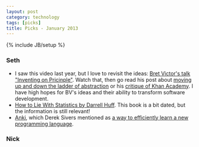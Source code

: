 ```yaml
---
layout: post
category: technology
tags: [picks]
title: Picks - January 2013
---
```

{% include JB/setup %}

### Seth
 - I saw this video last year, but I love to revisit the ideas: [Bret Victor's talk "Inventing on Pricinple"](http://www.youtube.com/watch?v=PUv66718DII). Watch that, then go read his post about [moving up and down the ladder of abstraction](http://worrydream.com/LadderOfAbstraction/) or his [critique of Khan Academy](http://worrydream.com/LearnableProgramming/). I have high hopes for BV's ideas and their ability to transform software development.
 - [How to Lie With Statistics by Darrell Huff](http://www.amazon.com/How-Lie-Statistics-Darrell-Huff/dp/0393310728). This book is a bit dated, but the information is still relevant!
 - [Anki](http://ankisrs.net/), which Derek Sivers mentioned as [a way to efficiently learn a new programming language](http://sivers.org/srs).

### Nick

